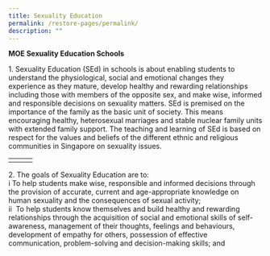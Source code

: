 ```yaml
---
title: Sexuality Education
permalink: /restore-pages/permalink/
description: ""
---
```

**MOE Sexuality Education Schools**


<p>1. Sexuality Education (SEd) in schools is about enabling students to understand the physiological, social and emotional changes they experience as they mature, develop healthy and rewarding relationships including those with members of the opposite sex, and make wise, informed and responsible decisions on sexuality matters. SEd is premised on the importance of the family as the basic unit of society. This means encouraging healthy, heterosexual marriages and stable nuclear family units with extended family support. The teaching and learning of SEd is based on respect for the values and beliefs of the different ethnic and religious communities in Singapore on sexuality issues.</p>

|  | | |
| -------- | -------- | -------- |
|      | | |
<p>2. The goals of Sexuality Education are to:<br />
	i To help students make wise, responsible and informed decisions through the provision of accurate, current and age-appropriate knowledge on human sexuality and the consequences of sexual activity;<br />
	ii  To help students know themselves and build healthy and rewarding relationships through the acquisition of social and emotional skills of self-awareness, management of their thoughts, feelings and behaviours, development of empathy for others, possession of effective communication, problem-solving and decision-making skills; and